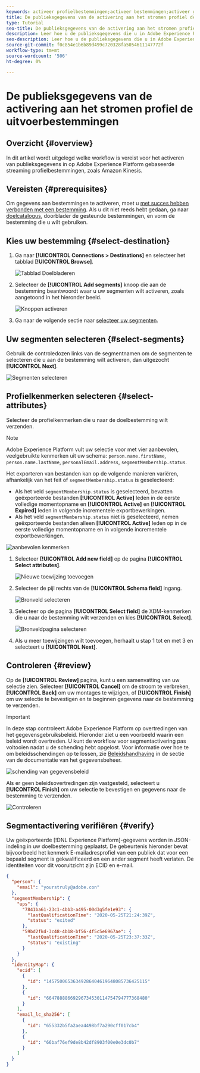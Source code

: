 ```yaml
---
keywords: activeer profielbestemmingen;activeer bestemmingen;activeer gegevens; e-mailmarketingbestemmingen activeren; cloudopslagdoelen activeren
title: De publieksgegevens van de activering aan het stromen profiel de uitvoerbestemmingen
type: Tutorial
seo-title: De publieksgegevens van de activering aan het stromen profiel de uitvoerbestemmingen
description: Leer hoe u de publieksgegevens die u in Adobe Experience Platform hebt, activeert door segmenten naar streaming op profiel gebaseerde doelen te verzenden.
seo-description: Leer hoe u de publieksgegevens die u in Adobe Experience Platform hebt, activeert door segmenten naar streaming op profiel gebaseerde doelen te verzenden.
source-git-commit: f0c854e1b6b89d499c720328fa5054611147772f
workflow-type: tm+mt
source-wordcount: '506'
ht-degree: 0%

---
```



# De publieksgegevens van de activering aan het stromen profiel de uitvoerbestemmingen

## Overzicht {#overview}

In dit artikel wordt uitgelegd welke workflow is vereist voor het activeren van publieksgegevens in op Adobe Experience Platform gebaseerde streaming profielbestemmingen, zoals Amazon Kinesis.

## Vereisten {#prerequisites}

Om gegevens aan bestemmingen te activeren, moet u [met succes hebben verbonden met een bestemming](./connect-destination.md). Als u dit niet reeds hebt gedaan, ga naar [doelcatalogus](../catalog/overview.md), doorblader de gesteunde bestemmingen, en vorm de bestemming die u wilt gebruiken.

## Kies uw bestemming {#select-destination}

1. Ga naar **[!UICONTROL Connections > Destinations]** en selecteer het tabblad **[!UICONTROL Browse]**.

   ![Tabblad Doelbladeren](../assets/ui/activate-streaming-profile-destinations/browse-tab.png)

1. Selecteer de **[!UICONTROL Add segments]** knoop die aan de bestemming beantwoordt waar u uw segmenten wilt activeren, zoals aangetoond in het hieronder beeld.

   ![Knoppen activeren](../assets/ui/activate-streaming-profile-destinations/activate-buttons-browse.png)

1. Ga naar de volgende sectie naar [selecteer uw segmenten](#select-segments).

## Uw segmenten selecteren {#select-segments}

Gebruik de controledozen links van de segmentnamen om de segmenten te selecteren die u aan de bestemming wilt activeren, dan uitgezocht **[!UICONTROL Next]**.

![Segmenten selecteren](../assets/ui/activate-streaming-profile-destinations/select-segments.png)

## Profielkenmerken selecteren {#select-attributes}

Selecteer de profielkenmerken die u naar de doelbestemming wilt verzenden.

>[!NOTE]
>
> Adobe Experience Platform vult uw selectie voor met vier aanbevolen, veelgebruikte kenmerken uit uw schema: `person.name.firstName`, `person.name.lastName`, `personalEmail.address`, `segmentMembership.status`.

Het exporteren van bestanden kan op de volgende manieren variëren, afhankelijk van het feit of `segmentMembership.status` is geselecteerd:
* Als het veld `segmentMembership.status` is geselecteerd, bevatten geëxporteerde bestanden **[!UICONTROL Active]** leden in de eerste volledige momentopname en **[!UICONTROL Active]** en **[!UICONTROL Expired]** leden in volgende incrementele exportbewerkingen.
* Als het veld `segmentMembership.status` niet is geselecteerd, nemen geëxporteerde bestanden alleen **[!UICONTROL Active]** leden op in de eerste volledige momentopname en in volgende incrementele exportbewerkingen.

![aanbevolen kenmerken](../assets/ui/activate-streaming-profile-destinations/attributes-default.png)

1. Selecteer **[!UICONTROL Add new field]** op de pagina **[!UICONTROL Select attributes]**.

   ![Nieuwe toewijzing toevoegen](../assets/ui/activate-streaming-profile-destinations/add-new-field.png)

1. Selecteer de pijl rechts van de **[!UICONTROL Schema field]** ingang.

   ![Bronveld selecteren](../assets/ui/activate-streaming-profile-destinations/select-schema-field.png)

1. Selecteer op de pagina **[!UICONTROL Select field]** de XDM-kenmerken die u naar de bestemming wilt verzenden en kies **[!UICONTROL Select]**.

   ![Bronveldpagina selecteren](../assets/ui/activate-streaming-profile-destinations/target-field-page.png)


1. Als u meer toewijzingen wilt toevoegen, herhaalt u stap 1 tot en met 3 en selecteert u **[!UICONTROL Next]**.

## Controleren {#review}

Op de **[!UICONTROL Review]** pagina, kunt u een samenvatting van uw selectie zien. Selecteer **[!UICONTROL Cancel]** om de stroom te verbreken, **[!UICONTROL Back]** om uw montages te wijzigen, of **[!UICONTROL Finish]** om uw selectie te bevestigen en te beginnen gegevens naar de bestemming te verzenden.

>[!IMPORTANT]
>
>In deze stap controleert Adobe Experience Platform op overtredingen van het gegevensgebruiksbeleid. Hieronder ziet u een voorbeeld waarin een beleid wordt overtreden. U kunt de workflow voor segmentactivering pas voltooien nadat u de schending hebt opgelost. Voor informatie over hoe te om beleidsschendingen op te lossen, zie [Beleidshandhaving](../../rtcdp/privacy/data-governance-overview.md#enforcement) in de sectie van de documentatie van het gegevensbeheer.

![schending van gegevensbeleid](../assets/common/data-policy-violation.png)

Als er geen beleidsovertredingen zijn vastgesteld, selecteert u **[!UICONTROL Finish]** om uw selectie te bevestigen en gegevens naar de bestemming te verzenden.

![Controleren](../assets/ui/activate-streaming-profile-destinations/review.png)

## Segmentactivering verifiëren {#verify}

Uw geëxporteerde [!DNL Experience Platform]-gegevens worden in JSON-indeling in uw doelbestemming geplaatst. De gebeurtenis hieronder bevat bijvoorbeeld het kenmerk E-mailadresprofiel van een publiek dat voor een bepaald segment is gekwalificeerd en een ander segment heeft verlaten. De identiteiten voor dit vooruitzicht zijn ECID en e-mail.

```json
{
  "person": {
    "email": "yourstruly@adobe.con"
  },
  "segmentMembership": {
    "ups": {
      "7841ba61-23c1-4bb3-a495-00d3g5fe1e93": {
        "lastQualificationTime": "2020-05-25T21:24:39Z",
        "status": "exited"
      },
      "59bd2fkd-3c48-4b18-bf56-4f5c5e6967ae": {
        "lastQualificationTime": "2020-05-25T23:37:33Z",
        "status": "existing"
      }
    }
  },
  "identityMap": {
    "ecid": [
      {
        "id": "14575006536349286404619648085736425115"
      },
      {
        "id": "66478888669296734530114754794777368480"
      }
    ],
    "email_lc_sha256": [
      {
        "id": "655332b5fa2aea4498bf7a290cff017cb4"
      },
      {
        "id": "66baf76ef9de8b42df8903f00e0e3dc0b7"
      }
    ]
  }
}
```
